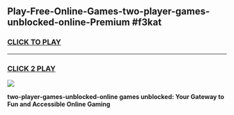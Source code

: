 
## Play-Free-Online-Games-two-player-games-unblocked-online-Premium #f3kat
<h3>
<a href="https://premium.freeplayer.one?title=two-player-games-unblocked-online&ref=8M">CLICK TO PLAY</a></h3>
<hr>

<h3>
<a href="https://premium.freeplayer.one?title=two-player-games-unblocked-online&ref=8M">CLICK 2 PLAY</a>
  
</h3>

<a href="https://premium.freeplayer.one?title=two-player-games-unblocked-online&ref=8M"><img src="https://clearcache.store/games.png"></a>


**two-player-games-unblocked-online games unblocked: Your Gateway to Fun and Accessible Online Gaming**
